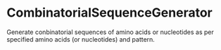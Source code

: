 # CombinatorialSequenceGenerator
Generate conbinatorial sequences of amino acids or nucleotides as per specified amino acids (or nucleotides) and pattern.
